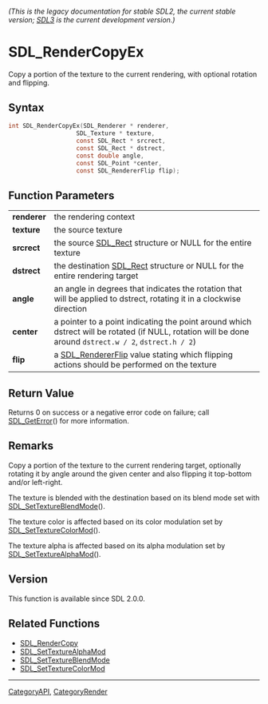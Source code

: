 ###### (This is the legacy documentation for stable SDL2, the current stable version; [SDL3](https://wiki.libsdl.org/SDL3/) is the current development version.)
# SDL_RenderCopyEx

Copy a portion of the texture to the current rendering, with optional rotation and flipping.

## Syntax

```c
int SDL_RenderCopyEx(SDL_Renderer * renderer,
                   SDL_Texture * texture,
                   const SDL_Rect * srcrect,
                   const SDL_Rect * dstrect,
                   const double angle,
                   const SDL_Point *center,
                   const SDL_RendererFlip flip);

```

## Function Parameters

|                  |                                                                                                                                                         |
| ---------------- | ------------------------------------------------------------------------------------------------------------------------------------------------------- |
| **renderer**     | the rendering context                                                                                                                                   |
| **texture**      | the source texture                                                                                                                                      |
| **srcrect**      | the source [SDL_Rect](SDL_Rect) structure or NULL for the entire texture                                                                                |
| **dstrect**      | the destination [SDL_Rect](SDL_Rect) structure or NULL for the entire rendering target                                                                  |
| **angle**        | an angle in degrees that indicates the rotation that will be applied to dstrect, rotating it in a clockwise direction                                   |
| **center**       | a pointer to a point indicating the point around which dstrect will be rotated (if NULL, rotation will be done around `dstrect.w / 2`, `dstrect.h / 2`) |
| **flip**         | a [SDL_RendererFlip](SDL_RendererFlip) value stating which flipping actions should be performed on the texture                                          |

## Return Value

Returns 0 on success or a negative error code on failure; call
[SDL_GetError](SDL_GetError)() for more information.

## Remarks

Copy a portion of the texture to the current rendering target, optionally
rotating it by angle around the given center and also flipping it
top-bottom and/or left-right.

The texture is blended with the destination based on its blend mode set
with [SDL_SetTextureBlendMode](SDL_SetTextureBlendMode)().

The texture color is affected based on its color modulation set by
[SDL_SetTextureColorMod](SDL_SetTextureColorMod)().

The texture alpha is affected based on its alpha modulation set by
[SDL_SetTextureAlphaMod](SDL_SetTextureAlphaMod)().

## Version

This function is available since SDL 2.0.0.

## Related Functions

* [SDL_RenderCopy](SDL_RenderCopy)
* [SDL_SetTextureAlphaMod](SDL_SetTextureAlphaMod)
* [SDL_SetTextureBlendMode](SDL_SetTextureBlendMode)
* [SDL_SetTextureColorMod](SDL_SetTextureColorMod)

----
[CategoryAPI](CategoryAPI), [CategoryRender](CategoryRender)


